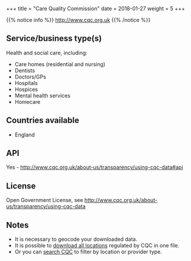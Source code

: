 +++
title = "Care Quality Commission"
date =  2018-01-27
weight = 5
+++

{{% notice info %}}
http://www.cqc.org.uk
{{% /notice %}}


## Service/business type(s)

Health and social care, including:

- Care homes (residential and nursing)
- Dentists
- Doctors/GPs
- Hospitals
- Hospices
- Mental health services
- Homecare


## Countries available

- England


## API

Yes - http://www.cqc.org.uk/about-us/transparency/using-cqc-data#api


## License

Open Government License, see http://www.cqc.org.uk/about-us/transparency/using-cqc-data


## Notes

- It is necessary to geocode your downloaded data.
- It is possible to [download all locations](http://www.cqc.org.uk/about-us/transparency/using-cqc-data#directory) regulated by CQC in one file.
- Or you can [search CQC](http://www.cqc.org.uk/search/services/all?location=&latitude=&longitude=&sort=default&la=&distance=15&mode=html) to filter by location or provider type.
